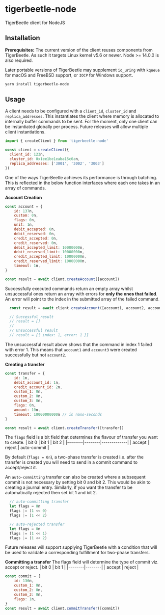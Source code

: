 # tigerbeetle-node
TigerBeetle client for NodeJS

## Installation
**Prerequisites:** The current version of the client reuses components from TigerBeetle. As such it targets Linux kernel v5.6 or newer. Node >= 14.0.0 is also required.

Later portable versions of TigerBeetle may supplement `io_uring` with `kqueue` for macOS and FreeBSD support, or `IOCP` for Windows support.

```sh
yarn install tigerbeetle-node
```

## Usage
A client needs to be configured with a `client_id`, `cluster_id` and `replica_addresses`. This instantiates the client where memory is allocated to internally buffer commands to be sent. For the moment, only one client can be instantiated globally per process. Future releases will allow multiple client instantiations.
```js
import { createClient } from 'tigerbeetle-node'

const client = createClient({
  client_id: 123n,
  cluster_id: 0x1ee1be1eaba15c0an,
  replica_addresses: ['3001', '3002', '3003']
})
```

One of the ways TigerBeetle achieves its performance is through batching. This is reflected in the below function interfaces where each one takes in an array of commands.

**Account Creation**

```js
const account = {
    id: 137n,
    custom: 0n,
    flags: 0n,
    unit: 1n,
    debit_accepted: 0n,
    debit_reserved: 0n,
    credit_accepted: 0n,
    credit_reserved: 0n,
    debit_accepted_limit: 10000000n,
    debit_reserved_limit: 10000000n,
    credit_accepted_limit: 10000000n,
    credit_reserved_limit: 10000000n,
    timeout: 1n,
}

const result = await client.createAccount([account])
```
Successfully executed commands return an empty array whilst unsuccessful ones return an array with errors for **only the ones that failed**. An error will point to the index in the submitted array of the failed command.
```js
  const result = await client.createAccount([account1, account2, account3])

  // Successful result
  // result = []
  //
  // Unsuccessful result
  // result = [{ index: 1, error: 1 }]
```
The unsuccessful result above shows that the command in index 1 failed with error 1. This means that `account1` and `account3` were created successfully but not `account2`.

**Creating a transfer**
```js
const transfer = {
    id: 1n,
    debit_account_id: 1n,
    credit_account_id: 2n,
    custom_1: 0n,
    custom_2: 0n,
    custom_3: 0n,
    flags: 0n,
    amount: 10n,
    timeout: 10000000000n // in nano-seconds
}

const result = await client.createTransfer([transfer])
```
The `flags` field is a bit field that determines the flavour of transfer you want to create.
| bit 0  | bit 1  | bit 2       |
|--------|--------|-------------|
| accept | reject | auto-commit |

By default (`flags = 0n`), a two-phase transfer is created i.e. after the transfer is created you will need to send in a commit command to accept/reject it.

An `auto-committing` transfer can also be created where a subsequent commit is not necessary by setting bit 0 and bit 2. This would be akin to creating a journal entry. Similarly, if you want the transfer to be automatically rejected then set bit 1 and bit 2.
```js
  // auto-committing transfer
  let flags = 0n
  flags |= (1 << 0)
  flags |= (1 << 2)

  // auto-rejected transfer
  let flags = 0n
  flags |= (1 << 1)
  flags |= (1 << 2)
```
Future releases will support supplying TigerBeetle with a condition that will be used to validate a corresponding fulfillment for two-phase transfers.

**Committing a transfer**
The flags field will determine the type of commit viz. accept or reject.
| bit 0  | bit 1  |
|--------|--------|
| accept | reject |
```js
const commit = {
    id: 136n,
    custom_1: 0n,
    custom_2: 0n,
    custom_3: 0n,
    flags: 1n,
}
const result = await client.commitTransfer([commit])
```
